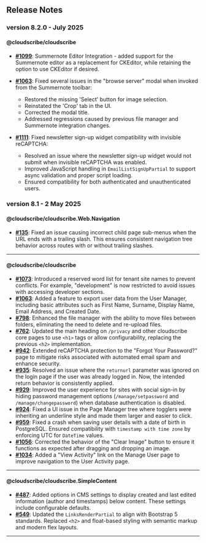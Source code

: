 ## Release Notes

### version 8.2.0 - July 2025

#### **@cloudscribe/cloudscribe**
- **[#1099](https://github.com/cloudscribe/cloudscribe/issues/1099)**: Summernote Editor Integration - added support for the Summernote editor as a replacement for CKEditor, while retaining the option to use CKEditor if desired.
- **[#1063](https://github.com/cloudscribe/cloudscribe/issues/1063)**: Fixed several issues in the "browse server" modal when invoked from the Summernote toolbar:
  
  - Restored the missing 'Select' button for image selection.
  - Reinstated the 'Crop' tab in the UI.
  - Corrected the modal title.
  - Addressed regressions caused by previous file manager and Summernote integration changes.
- **[#1111](https://github.com/cloudscribe/cloudscribe/issues/1111)**: Fixed newsletter sign-up widget compatibility with invisible reCAPTCHA:
  
  - Resolved an issue where the newsletter sign-up widget would not submit when invisible reCAPTCHA was enabled.
  - Improved JavaScript handling in `EmailListSignUpPartial` to support async validation and proper script loading.
  - Ensured compatibility for both authenticated and unauthenticated users.



### version 8.1 - 2 May 2025


#### **@cloudscribe/cloudscribe.Web.Navigation**
- **[#135](https://github.com/cloudscribe/cloudscribe.Web.Navigation/issues/135)**: Fixed an issue causing incorrect child page sub-menus when the URL ends with a trailing slash. This ensures consistent navigation tree behavior across routes with or without trailing slashes.

---

#### **@cloudscribe/cloudscribe**
- **[#1073](https://github.com/cloudscribe/cloudscribe/issues/1073)**: Introduced a reserved word list for tenant site names to prevent conflicts. For example, "development" is now restricted to avoid issues with accessing developer sections.
- **[#1063](https://github.com/cloudscribe/cloudscribe/issues/1063)**: Added a feature to export user data from the User Manager, including basic attributes such as First Name, Surname, Display Name, Email Address, and Created Date.
- **[#798](https://github.com/cloudscribe/cloudscribe/issues/798)**: Enhanced the file manager with the ability to move files between folders, eliminating the need to delete and re-upload files.
- **[#762](https://github.com/cloudscribe/cloudscribe/issues/762)**: Updated the main heading on `/privacy` and other cloudscribe core pages to use `<h1>` tags or allow configurability, replacing the previous `<h2>` implementation.
- **[#942](https://github.com/cloudscribe/cloudscribe/issues/942)**: Extended reCAPTCHA protection to the "Forgot Your Password?" page to mitigate risks associated with automated email spam and enhance security.
- **[#935](https://github.com/cloudscribe/cloudscribe/issues/935)**: Resolved an issue where the `returnurl` parameter was ignored on the login page if the user was already logged in. Now, the intended return behavior is consistently applied.
- **[#929](https://github.com/cloudscribe/cloudscribe/issues/929)**: Improved the user experience for sites with social sign-in by hiding password management options (`/manage/setpassword` and `/manage/changepassword`) when database authentication is disabled.
- **[#924](https://github.com/cloudscribe/cloudscribe/issues/924)**: Fixed a UI issue in the Page Manager tree where togglers were inheriting an underline style and made them larger and easier to click.
- **[#959](https://github.com/cloudscribe/cloudscribe/issues/959)**: Fixed a crash when saving user details with a date of birth in PostgreSQL. Ensured compatibility with `timestamp with time zone` by enforcing UTC for `DateTime` values.
- **[#1056](https://github.com/cloudscribe/cloudscribe/issues/1056)**: Corrected the behavior of the "Clear Image" button to ensure it functions as expected after dragging and dropping an image.
- **[#1034](https://github.com/cloudscribe/cloudscribe/issues/1034)**: Added a "View Activity" link on the Manage User page to improve navigation to the User Activity page.

---

#### **@cloudscribe/cloudscribe.SimpleContent**
- **[#487](https://github.com/cloudscribe/cloudscribe.SimpleContent/issues/487)**: Added options in CMS settings to display created and last edited information (author and timestamps) below content. These settings include configurable defaults.
- **[#549](https://github.com/cloudscribe/cloudscribe.SimpleContent/issues/549)**: Updated the `LinksRenderPartial` to align with Bootstrap 5 standards. Replaced `<h2>` and float-based styling with semantic markup and modern flex layouts.

---